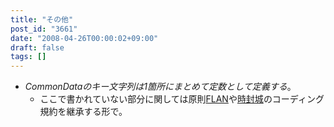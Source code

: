 ```yaml
---
title: "その他"
post_id: "3661"
date: "2008-04-26T00:00:02+09:00"
draft: false
tags: []
---
```



* _CommonDataのキー文字列は1箇所にまとめて定数として定義する_。
  * ここで書かれていない部分に関しては原則[FLAN](/tag/flan)や[時封城](/!/thA/)のコーディング規約を継承する形で。
